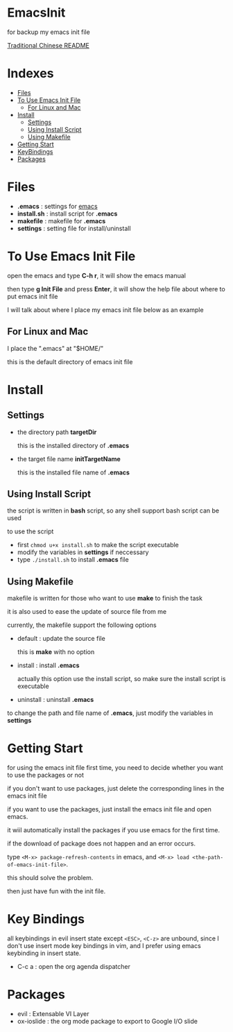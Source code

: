 # EmacsInit
for backup my emacs init file

[Traditional Chinese README](README_zh-TW.md)

# Indexes
- [Files](#files)
- [To Use Emacs Init File](#to-use-emacs-init-file)
  - [For Linux and Mac](#for-linux-and-mac)
- [Install](#install)
  - [Settings](#Settings)
  - [Using Install Script](#using-install-script)
  - [Using Makefile](#using-makefile)
- [Getting Start](#getting-start)
- [KeyBindings](#key-bindings)
- [Packages](#packages)

# Files
- **.emacs**      : settings for [emacs](https://www.gnu.org/software/emacs/index.html)
- **install.sh**  : install script for **.emacs**
- **makefile**    : makefile for **.emacs**
- **settings**    : setting file for install/uninstall

# To Use Emacs Init File
open the emacs and type **C-h r**, it will show the emacs manual

then type **g Init File** and press **Enter**, it will show the help file about where to put emacs init file

I will talk about where I place my emacs init file below as an example

## For Linux and Mac
I place the ".emacs" at "$HOME/"

this is the default directory of emacs init file

# Install
## Settings
- the directory path **targetDir**

  this is the installed directory of **.emacs**
- the target file name **initTargetName**

  this is the installed file name of **.emacs**

## Using Install Script
the script is written in **bash** script, so any shell support bash script can be used

to use the script

- first ```chmod u+x install.sh``` to make the script executable
- modify the variables in **settings** if neccessary
- type ```./install.sh``` to install **.emacs** file

## Using Makefile
makefile is written for those who want to use **make** to finish the task

it is also used to ease the update of source file from me

currently, the makefile support the following options
- default   : update the source file

  this is **make** with no option
- install   : install **.emacs**

  actually this option use the install script, so make sure the install script is executable
- uninstall : uninstall **.emacs**

to change the path and file name of **.emacs**, just modify the variables in **settings**

# Getting Start
for using the emacs init file first time, you need to decide whether you want to use the packages or not

if you don't want to use packages, just delete the corresponding lines in the emacs init file

if you want to use the packages, just install the emacs init file and open emacs.

it wiil automatically install the packages if you use emacs for the first time.

if the download of package does not happen and an error occurs.

type ```<M-x> package-refresh-contents``` in emacs, and ```<M-x> load <the-path-of-emacs-init-file>```.

this should solve the problem.

then just have fun with the init file.
# Key Bindings
all keybindings in evil insert state except ```<ESC>```, ```<C-z>``` are unbound, since I don't use insert mode key bindings in vim, and I prefer using emacs keybinding in insert state.
- C-c a : open the org agenda dispatcher

# Packages
- evil        : Extensable VI Layer
- ox-ioslide  : the org mode package to export to Google I/O slide
